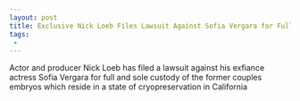 ```yaml
---
layout: post
title: Exclusive Nick Loeb Files Lawsuit Against Sofia Vergara for Full Custody of Embryos
tags:
 -
---
```

Actor and producer Nick Loeb has filed a lawsuit against his exfiance actress Sofia Vergara for full and sole custody of the former couples embryos which reside in a state of cryopreservation in California
